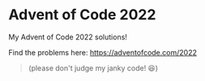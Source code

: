 # Advent of Code 2022

My Advent of Code 2022 solutions!

Find the problems here: https://adventofcode.com/2022

> (please don't judge my janky code! 😆)
